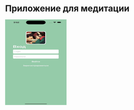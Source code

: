 # Приложение для медитации 

<p>
   <img src="https://github.com/lirummirul/TinkoffPractice/blob/main/img/2023-08-12%2014.21.51.jpg" title="Login" alt="Login" width="200" height="280"/>&nbsp;
</p>
